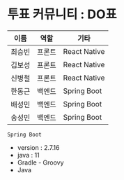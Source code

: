 # 투표 커뮤니티 : DO표

| 이름   | 역할   | 기타   |
| ------ | ------ | ------ |
| 최승빈 | 프론트 | React Native |
| 김보성 | 프론트 | React Native |
| 신병철 | 프론트 | React Native |
| 한동근 | 백엔드 | Spring Boot |
| 배성민 | 백엔드 | Spring Boot |
| 송성민 | 백엔드 | Spring Boot |

`Spring Boot`
- version : 2.7.16
- java : 11
- Gradle - Groovy 
- Java
